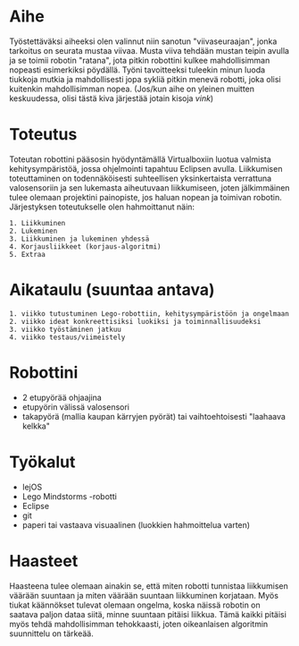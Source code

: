 # Aihe

Työstettäväksi aiheeksi olen valinnut niin sanotun "viivaseuraajan", jonka tarkoitus on seurata mustaa viivaa. Musta viiva tehdään mustan teipin avulla ja se toimii robotin "ratana", jota pitkin robottini kulkee mahdollisimman nopeasti esimerkiksi pöydällä. Työni tavoitteeksi tuleekin minun luoda tiukkoja mutkia ja mahdollisesti jopa sykliä pitkin menevä robotti, joka olisi kuitenkin mahdollisimman nopea. (Jos/kun aihe on yleinen muitten keskuudessa, olisi tästä kiva järjestää jotain kisoja *vink*)


# Toteutus

Toteutan robottini pääsosin hyödyntämällä Virtualboxiin luotua valmista kehitysympäristöä, jossa ohjelmointi tapahtuu Eclipsen avulla. Liikkumisen toteuttaminen on todennäköisesti suhteellisen yksinkertaista verrattuna valosensoriin ja sen lukemasta aiheutuvaan liikkumiseen, joten jälkimmäinen tulee olemaan projektini painopiste, jos haluan nopean ja toimivan robotin. Järjestyksen toteutukselle olen hahmoittanut näin: 

	1. Liikkuminen
	2. Lukeminen
	3. Liikkuminen ja lukeminen yhdessä
	4. Korjausliikkeet (korjaus-algoritmi)
	5. Extraa


# Aikataulu (suuntaa antava)

	1. viikko tutustuminen Lego-robottiin, kehitysympäristöön ja ongelmaan
	2. viikko ideat konkreettisiksi luokiksi ja toiminnallisuudeksi
	3. viikko työstäminen jatkuu
	4. viikko testaus/viimeistely


# Robottini

- 2 etupyörää ohjaajina
- etupyörin välissä valosensori
- takapyörä (mallia kaupan kärryjen pyörät) tai vaihtoehtoisesti "laahaava kelkka"


# Työkalut

 - lejOS
 - Lego Mindstorms -robotti
 - Eclipse
 - git
 - paperi tai vastaava visuaalinen (luokkien hahmoittelua varten)


# Haasteet

Haasteena tulee olemaan ainakin se, että miten robotti tunnistaa liikkumisen väärään suuntaan ja miten väärään suuntaan liikkuminen korjataan. Myös tiukat käännökset tulevat olemaan ongelma, koska näissä robotin on saatava paljon dataa siitä, minne suuntaan pitäisi liikkua. Tämä kaikki pitäisi myös tehdä mahdollisimman tehokkaasti, joten oikeanlaisen algoritmin suunnittelu on tärkeää. 





